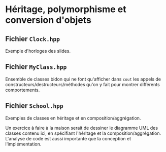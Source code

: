 # Héritage, polymorphisme et conversion d'objets

## Fichier `Clock.hpp`

Exemple d'horloges des slides.

## Fichier `MyClass.hpp`

Ensemble de classes bidon qui ne font qu'afficher dans `cout` les appels de constructeurs/destructeurs/méthodes qu'on y fait pour montrer différents comportements.

## Fichier `School.hpp`

Exemples de classes en héritage et en composition/aggrégation.

Un exercice à faire à la maison serait de dessiner le diagramme UML des classes contenu ici, en spécifiant l'héritage et la composition/aggrégation. L'analyse de code est aussi importante que la conception et l'implémentation.

